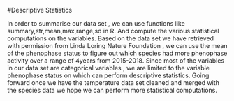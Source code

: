 
#Descriptive Statistics

In order to summarise our data set , we can use functions like summary,str,mean,max,range,sd in R. And compute the various statistical computations on the variables. 
Based on the data set we have retrieved with permission from Linda Loring Nature Foundation , we can use the mean of the phenophase status to figure out which species had more phenophase activity over a range of 4years from 2015-2018. 
Since most of the variables in our data set are categorical variables , we are limited to the variable phenophase status on which can perform descriptive statistics.
Going forward once we have the temperature data set cleaned and merged with the species data we hope we can perform more statistical computations.
